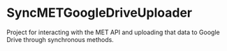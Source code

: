 # SyncMETGoogleDriveUploader
Project for interacting with the MET API and uploading that data to Google Drive through synchronous methods. 
